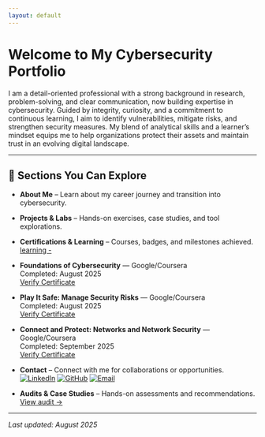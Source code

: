 ```yaml
---
layout: default
---
```


# Welcome to My Cybersecurity Portfolio

I am a detail-oriented professional with a strong background in research, problem-solving, and clear communication, now building expertise in cybersecurity. Guided by integrity, curiosity, and a commitment to continuous learning, I aim to identify vulnerabilities, mitigate risks, and strengthen security measures. My blend of analytical skills and a learner’s mindset equips me to help organizations protect their assets and maintain trust in an evolving digital landscape.

---

## 📂 Sections You Can Explore
- **About Me** – Learn about my career journey and transition into cybersecurity.  
- **Projects & Labs** – Hands-on exercises, case studies, and tool explorations.  
- **Certifications & Learning** – Courses, badges, and milestones achieved. [learning -](/learning.md)
- **Foundations of Cybersecurity** — Google/Coursera  
  Completed: August 2025  
  [Verify Certificate](https://coursera.org/verify/GN9M1KD4J1PM)

- **Play It Safe: Manage Security Risks** — Google/Coursera  
  Completed: August 2025  
  [Verify Certificate](https://coursera.org/verify/VVO0HGZMI6O4)

- **Connect and Protect: Networks and Network Security** — Google/Coursera  
    Completed: September 2025  
    [Verify Certificate](https://coursera.org/verify/U0UNEQXJQ8D8)

- **Contact** – Connect with me for collaborations or opportunities.
[![LinkedIn](https://img.shields.io/badge/-LinkedIn-0A66C2?style=flat&logo=linkedin&logoColor=white)](https://www.linkedin.com/in/jyoti-chhetri-888012191/)
[![GitHub](https://img.shields.io/badge/-GitHub-181717?style=flat&logo=github&logoColor=white)](https://github.com/Jyotichheti2)
[![Email](https://img.shields.io/badge/-Email-D14836?style=flat&logo=gmail&logoColor=white)](mailto:jyotichhetri76@gmail.com)


- **Audits & Case Studies** – Hands-on assessments and recommendations. [View audit →](/audit.md)

---

*Last updated: August 2025*
